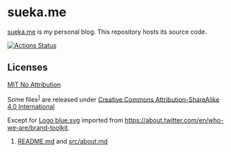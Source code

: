 sueka.me
========

[sueka.me](https://sueka.me) is my personal blog. This repository hosts its source code.

[![Actions Status](https://github.com/sueka/sueka.me/workflows/.github/workflows/main.yml/badge.svg)](https://github.com/sueka/sueka.me/actions?query=workflow%3A.github%2Fworkflows%2Fmain.yml)

## Licenses

[MIT No Attribution](./LICENSE.MIT-0)

Some files<sup>[1](#fn1)</sup> are released under [Creative Commons Attribution-ShareAlike 4.0 International](./LICENSE.CC-BY-SA-4.0)

Except for [Logo blue.svg](./src/assets/images/Logo%20blue.svg) imported from https://about.twitter.com/en/who-we-are/brand-toolkit.

<ol type="1">
  <li id="fn1"><a href="./README.md">README.md</a> and <a href="./src/about.md">src/about.md</a></li>
</ol>
